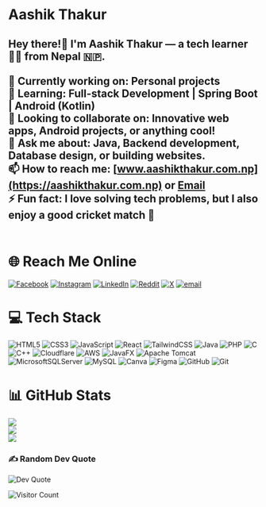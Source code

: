 # Aashik Thakur
## Hey there!👋 I'm Aashik Thakur — a tech learner🧑‍💻 from Nepal 🇳🇵.<br><br> 🔭 Currently working on: Personal projects <br> 🌱 Learning: Full-stack Development | Spring Boot | Android (Kotlin) <br> 👯 Looking to collaborate on: Innovative web apps, Android projects, or anything cool!<br> 💬 Ask me about: Java, Backend development, Database design, or building websites.<br> 📫 How to reach me: [www.aashikthakur.com.np](https://aashikthakur.com.np) or [Email](mailto:hello@aashikthakur.com.np)<br> ⚡ Fun fact: I love solving tech problems, but I also enjoy a good cricket match 🏏 <br><br>





# 🌐 Reach Me Online
[![Facebook](https://img.shields.io/badge/Facebook-%231877F2.svg?logo=Facebook&logoColor=white)](https://facebook.com/aashiq4u.admin.153) [![Instagram](https://img.shields.io/badge/Instagram-%23E4405F.svg?logo=Instagram&logoColor=white)](https://instagram.com/totallynotheisenberg/) [![LinkedIn](https://img.shields.io/badge/LinkedIn-%230077B5.svg?logo=linkedin&logoColor=white)](https://linkedin.com/in/aashik-thakur-6568452a5/) [![Reddit](https://img.shields.io/badge/Reddit-%23FF4500.svg?logo=Reddit&logoColor=white)](https://reddit.com/user/Heisenberg_249/) [![X](https://img.shields.io/badge/X-black.svg?logo=X&logoColor=white)](https://x.com/Aashiqthakur1) [![email](https://img.shields.io/badge/Email-D14836?logo=gmail&logoColor=white)](mailto:hello@aashikthakur.com.np) 

# 💻 Tech Stack
![HTML5](https://img.shields.io/badge/html5-%23E34F26.svg?style=for-the-badge&logo=html5&logoColor=white) ![CSS3](https://img.shields.io/badge/css3-%231572B6.svg?style=for-the-badge&logo=css3&logoColor=white)  ![JavaScript](https://img.shields.io/badge/javascript-%23323330.svg?style=for-the-badge&logo=javascript&logoColor=%23F7DF1E)  ![React](https://img.shields.io/badge/react-%2320232a.svg?style=for-the-badge&logo=react&logoColor=%2361DAFB) ![TailwindCSS](https://img.shields.io/badge/tailwindcss-%2338B2AC.svg?style=for-the-badge&logo=tailwind-css&logoColor=white)  ![Java](https://img.shields.io/badge/java-%23ED8B00.svg?style=for-the-badge&logo=openjdk&logoColor=white)  ![PHP](https://img.shields.io/badge/PHP-8892BF?style=for-the-badge&logo=php&logoColor=white)
  ![C](https://img.shields.io/badge/c-%2300599C.svg?style=for-the-badge&logo=c&logoColor=white)  ![C++](https://img.shields.io/badge/c++-%2300599C.svg?style=for-the-badge&logo=c%2B%2B&logoColor=white) ![Cloudflare](https://img.shields.io/badge/Cloudflare-F38020?style=for-the-badge&logo=Cloudflare&logoColor=white) ![AWS](https://img.shields.io/badge/AWS-%23FF9900.svg?style=for-the-badge&logo=amazon-aws&logoColor=white) ![JavaFX](https://img.shields.io/badge/javafx-%23FF0000.svg?style=for-the-badge&logo=javafx&logoColor=white) ![Apache Tomcat](https://img.shields.io/badge/apache%20tomcat-%23F8DC75.svg?style=for-the-badge&logo=apache-tomcat&logoColor=black) ![MicrosoftSQLServer](https://img.shields.io/badge/Microsoft%20SQL%20Server-CC2927?style=for-the-badge&logo=microsoft%20sql%20server&logoColor=white) ![MySQL](https://img.shields.io/badge/mysql-4479A1.svg?style=for-the-badge&logo=mysql&logoColor=white) ![Canva](https://img.shields.io/badge/Canva-%2300C4CC.svg?style=for-the-badge&logo=Canva&logoColor=white) ![Figma](https://img.shields.io/badge/figma-%23F24E1E.svg?style=for-the-badge&logo=figma&logoColor=white) ![GitHub](https://img.shields.io/badge/github-%23121011.svg?style=for-the-badge&logo=github&logoColor=white) ![Git](https://img.shields.io/badge/git-%23F05033.svg?style=for-the-badge&logo=git&logoColor=white)

# 📊 GitHub Stats
![](https://github-readme-stats.vercel.app/api?username=CodeByAashik&theme=dark&hide_border=false&include_all_commits=false&count_private=false)<br/>
![](https://nirzak-streak-stats.vercel.app/?user=CodeByAashik&theme=dark&hide_border=false)<br/>
![](https://github-readme-stats.vercel.app/api/top-langs/?username=CodeByAashik&theme=dark&hide_border=false&include_all_commits=false&count_private=false&layout=compact)

### ✍️ Random Dev Quote
![Dev Quote](https://quotes-github-readme.vercel.app/api?type=horizontal&theme=radical)


![Visitor Count](https://visitor-badge.laobi.icu/badge?page_id=CodeByAashik.CodeByAashik)




